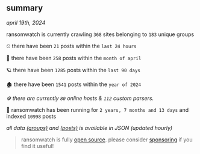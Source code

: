 
## summary
_april 19th, 2024_

ransomwatch is currently crawling `368` sites belonging to `183` unique groups

⏲ there have been `21` posts within the `last 24 hours`

🦈 there have been `258` posts within the `month of april`

🪐 there have been `1285` posts within the `last 90 days`

🏚 there have been `1541` posts within the `year of 2024`

_⚙️ there are currently `80` online hosts & `112` custom parsers._

🦕 ransomwatch has been running for `2 years, 7 months and 13 days` and indexed `10998` posts

_all data  [(groups)](http://ransomwhat.telemetry.ltd/groups) and [(posts)](http://ransomwhat.telemetry.ltd/posts) is available in JSON (updated hourly)_

> ransomwatch is fully [open source](https://github.com/joshhighet/ransomwatch#ransomwatch--). please consider [sponsoring](https://github.com/sponsors/joshhighet) if you find it useful!
